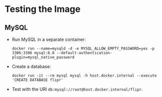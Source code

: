 Testing the Image
=================

MySQL
-----

*   Run MySQL in a separate container:

        docker run --name=mysqld -d -e MYSQL_ALLOW_EMPTY_PASSWORD=yes -p 3306:3306 mysql:8.0 --default-authentication-plugin=mysql_native_password

*   Create a database:

        docker run -it --rm mysql mysql -h host.docker.internal --execute 'CREATE DATABASE flipr'

*   Test with the URI `db:mysql://root@host.docker.internal/flipr`.
